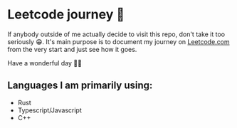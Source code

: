 # Leetcode journey 🚀

If anybody outside of me actually decide to visit this repo, don't take it too seriously 😁.
It's main purpose is to document my journey on [Leetcode.com](https://leetcode.com/pazdernikpavel) from the very start
and just see how it goes.

Have a wonderful day 👋🏻

## Languages I am primarily using:

- Rust
- Typescript/Javascript
- C++
